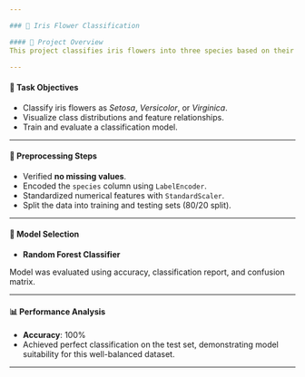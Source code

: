 ```yaml
---

### 📘 Iris Flower Classification

#### 🧾 Project Overview  
This project classifies iris flowers into three species based on their sepal and petal dimensions. It is a classic supervised classification task using the well-known Iris dataset.

---
```


#### 🎯 Task Objectives  
- Classify iris flowers as *Setosa*, *Versicolor*, or *Virginica*.  
- Visualize class distributions and feature relationships.  
- Train and evaluate a classification model.

---

#### 🧹 Preprocessing Steps  
- Verified **no missing values**.  
- Encoded the `species` column using `LabelEncoder`.  
- Standardized numerical features with `StandardScaler`.  
- Split the data into training and testing sets (80/20 split).

---

#### 🤖 Model Selection  
- **Random Forest Classifier**

Model was evaluated using accuracy, classification report, and confusion matrix.

---

#### 📊 Performance Analysis  
- **Accuracy**: 100%  
- Achieved perfect classification on the test set, demonstrating model suitability for this well-balanced dataset.

---
